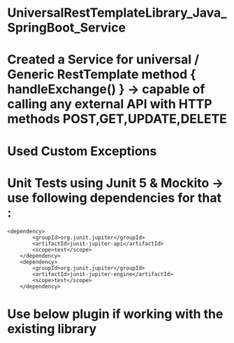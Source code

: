 # UniversalRestTemplateLibrary_Java_SpringBoot_Service

# Created a Service for universal / Generic RestTemplate method { handleExchange() } -> capable of calling any external API with HTTP methods POST,GET,UPDATE,DELETE
# Used Custom Exceptions
# Unit Tests using Junit 5 & Mockito -> use following dependencies for that :
    <dependency>
			<groupId>org.junit.jupiter</groupId>
			<artifactId>junit-jupiter-api</artifactId>
			<scope>test</scope>
		</dependency>
		<dependency>
			<groupId>org.junit.jupiter</groupId>
			<artifactId>junit-jupiter-engine</artifactId>
			<scope>test</scope>
		</dependency>
#  Use below plugin if working with the existing library

